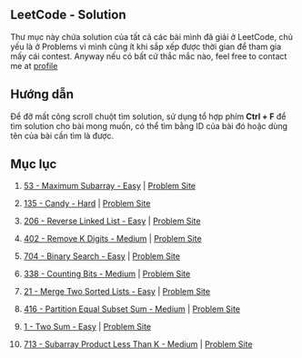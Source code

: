 ## LeetCode - Solution
Thư mục này chứa solution của tất cả các bài mình đã giải ở LeetCode, chủ yếu là ở Problems vì mình cũng ít khi sắp xếp được thời gian để tham gia mấy cái contest. Anyway nếu có bất cứ thắc mắc nào, feel free to contact me at [profile](https://nghoanglong.github.io/)

## Hướng dẫn

Để đỡ mất công scroll chuột tìm solution, sử dụng tổ hợp phím **Ctrl + F** để tìm solution cho bài mong muốn, có thể tìm bằng ID của bài đó hoặc dùng tên của bài cần tìm là được.

## Mục lục

1. [53 - Maximum Subarray - Easy](https://github.com/nghoanglong/CP-Solutions/tree/master/LeetCode/53.cpp) | [Problem Site](https://leetcode.com/problems/maximum-subarray/)

2. [135 - Candy - Hard](https://github.com/nghoanglong/CP-Solutions/tree/master/LeetCode/135.cpp) | [Problem Site](https://leetcode.com/problems/candy/)

3. [206 - Reverse Linked List - Easy](https://github.com/nghoanglong/CP-Solutions/tree/master/LeetCode/206.cpp) | [Problem Site](https://leetcode.com/problems/reverse-linked-list/)

4. [402 - Remove K Digits - Medium](https://github.com/nghoanglong/CP-Solutions/tree/master/LeetCode/402.cpp) | [Problem Site](https://leetcode.com/problems/remove-k-digits/)

5. [704 - Binary Search - Easy](https://github.com/nghoanglong/CP-Solutions/tree/master/LeetCode/704.cpp) | [Problem Site](https://leetcode.com/problems/binary-search/)    

6. [338 - Counting Bits - Medium](https://github.com/nghoanglong/CP-Solutions/tree/master/LeetCode/338.cpp) | [Problem Site](https://leetcode.com/problems/counting-bits/)

7. [21 - Merge Two Sorted Lists - Easy](https://github.com/nghoanglong/CP-Solutions/tree/master/LeetCode/21.cpp) | [Problem Site](https://leetcode.com/problems/merge-two-sorted-lists/)

8. [416 - Partition Equal Subset Sum - Medium](https://github.com/nghoanglong/CP-Solutions/tree/master/LeetCode/416.cpp) | [Problem Site](https://leetcode.com/problems/partition-equal-subset-sum/)

9. [1 - Two Sum - Easy](https://github.com/nghoanglong/CP-Solutions/tree/master/LeetCode/1.cpp) | [Problem Site](https://leetcode.com/problems/two-sum/)

10. [713 - Subarray Product Less Than K - Medium](https://github.com/nghoanglong/CP-Solutions/tree/master/LeetCode/713.cpp) | [Problem Site](https://leetcode.com/problems/subarray-product-less-than-k/)


